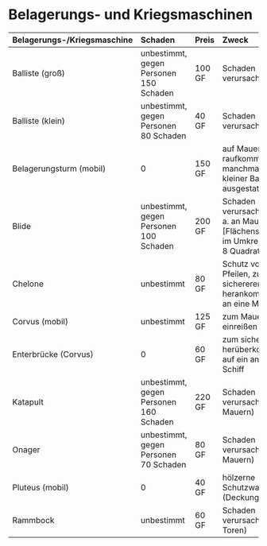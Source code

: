 # Belagerungs- und Kriegsmaschinen

| Belagerungs-/Kriegsmaschine | Schaden | Preis | Zweck |
| :--- | :--- | :--- | :--- |
| Balliste \(groß\) | unbestimmt, gegen Personen 150 Schaden | 100 GF | Schaden verursachen |
| Balliste \(klein\) | unbestimmt, gegen Personen 80 Schaden | 40 GF | Schaden verursachen |
| Belagerungsturm \(mobil\) | 0 | 150 GF | auf Mauern raufkommen, manchmal mit kleiner Balliste ausgestattet |
| Blide | unbestimmt, gegen Personen 100 Schaden | 200 GF | Schaden verursachen \(v. a. an Mauern\) \[Flächenschaden im Umkreis von 8 Quadratmeter\] |
| Chelone | unbestimmt | 80 GF | Schutz vor Pfeilen, zum sichereren herankommen an eine Mauer |
| Corvus \(mobil\) | unbestimmt | 125 GF | zum Mauern einreißen |
| Enterbrücke \(Corvus\) | 0 | 60 GF | zum sicheren herüberkommen auf ein anderes Schiff |
| Katapult | unbestimmt, gegen Personen 160 Schaden | 220 GF | Schaden verursachen \(an Mauern\) |
| Onager | unbestimmt, gegen Personen 70 Schaden | 80 GF | Schaden verursachen \(an Mauern\) |
| Pluteus \(mobil\) | 0 | 40 GF | hölzerne Schutzwand \(Deckung 90%\) |
| Rammbock | unbestimmt | 60 GF | Schaden verursachen \(an Toren\) |

